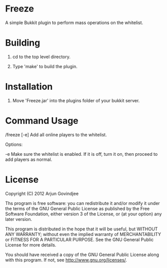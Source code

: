 Freeze
======

A simple Bukkit plugin to perform mass operations on the whitelist.


Building
========

1. cd to the top level directory.

2. Type 'make' to build the plugin.


Installation
============

1. Move 'Freeze.jar' into the plugins folder of your bukkit server.


Command Usage
=============

/freeze [-e]
Add all online players to the whitelist.

Options:

-e	Make sure the whitelist is enabled. If it is off, turn it on, then proceed to add players as normal.

License
=======

Copyright (C) 2012 Arjun Govindjee

Ths program is free software: you can redistribute it and/or modify
it under the terms of the GNU General Public License as published by
the Free Software Foundation, either version 3 of the License, or
(at your option) any later version.

This program is distributed in the hope that it will be useful,
but WITHOUT ANY WARRANTY; without even the implied warranty of
MERCHANTABILITY or FITNESS FOR A PARTICULAR PURPOSE.  See the
GNU General Public License for more details.

You should have received a copy of the GNU General Public License
along with this program.  If not, see <http://www.gnu.org/licenses/>.

